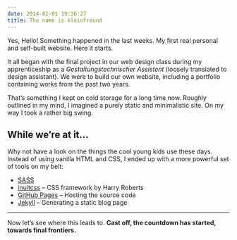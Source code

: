 ```yaml
---
date: 2014-02-01 19:36:27
title: The name is kleinfreund
---
```

Yes, Hello! Something happened in the last weeks. My first real personal and self-built website. Here it starts.

It all began with the final project in our web design class during my apprenticeship as a _Gestaltungstechnischer Assistent_ (loosely translated to design assistant). We were to build our own website, including a portfolio containing works from the past two years.

That’s something I kept on cold storage for a long time now. Roughly outlined in my mind, I imagined a purely static and minimalistic site. On my way I took a rather big swing.

## While we’re at it…

Why not have a look on the things the cool young kids use these days. Instead of using vanilla HTML and CSS, I ended up with a more powerful set of tools on my belt:

- [SASS](http://sass-lang.com)
- [inuitcss](http://inuitcss.com) – CSS framework by Harry Roberts
- [GitHub Pages](http://pages.github.com) – Hosting the source code
- [Jekyll](http://jekyllrb.com) – Generating a static blog page

---

Now let’s see where this leads to. __Cast off, the countdown has started, towards final frontiers.__
